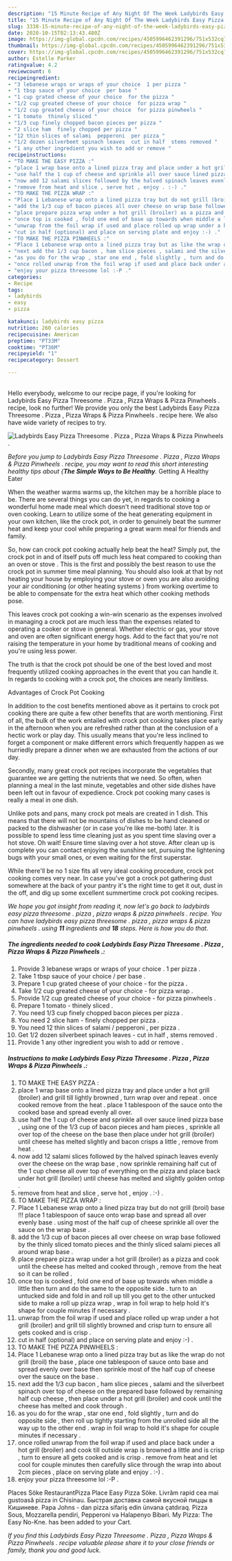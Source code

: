 ```yaml
---
description: "15 Minute Recipe of Any Night Of The Week Ladybirds Easy Pizza Threesome . Pizza , Pizza Wraps &amp;amp; Pizza Pinwheels ."
title: "15 Minute Recipe of Any Night Of The Week Ladybirds Easy Pizza Threesome . Pizza , Pizza Wraps &amp;amp; Pizza Pinwheels ."
slug: 3338-15-minute-recipe-of-any-night-of-the-week-ladybirds-easy-pizza-threesome-pizza-pizza-wraps-and-amp-pizza-pinwheels
date: 2020-10-15T02:13:43.480Z
image: https://img-global.cpcdn.com/recipes/4505996462391296/751x532cq70/ladybirds-easy-pizza-threesome-pizza-pizza-wraps-pizza-pinwheels-recipe-main-photo.jpg
thumbnail: https://img-global.cpcdn.com/recipes/4505996462391296/751x532cq70/ladybirds-easy-pizza-threesome-pizza-pizza-wraps-pizza-pinwheels-recipe-main-photo.jpg
cover: https://img-global.cpcdn.com/recipes/4505996462391296/751x532cq70/ladybirds-easy-pizza-threesome-pizza-pizza-wraps-pizza-pinwheels-recipe-main-photo.jpg
author: Estelle Parker
ratingvalue: 4.2
reviewcount: 6
recipeingredient:
- "3 lebanese wraps or wraps of your choice  1 per pizza "
- "1 tbsp sauce of your choice  per base "
- "1 cup grated cheese of your choice  for the pizza "
- "1/2 cup greated cheese of your choice  for pizza wrap "
- "1/2 cup greated cheese of your choice  for pizza pinwheels "
- "1 tomato  thinely sliced "
- "1/3 cup finely chopped bacon pieces per pizza "
- "2 slice ham  finely chopped per pizza "
- "12 thin slices of salami  pepperoni  per pizza "
- "1/2 dozen silverbeet spinach leaves  cut in half  stems removed "
- "1 any other ingredient you wish to add or remove "
recipeinstructions:
- "TO MAKE THE EASY PIZZA :"
- "place 1 wrap base onto a lined pizza tray and place under a hot grill (broiler) and grill till lightly browned , turn wrap over and repeat . once cooked remove from the heat . place 1 tablespoon of the sauce onto the cooked base and spread evenly all over."
- "use half the 1 cup of cheese and sprinkle all over sauce lined pizza base , using one of the 1/3 cup of bacon pieces and ham pieces , sprinkle all over top of the cheese on the base then place under hot grill (broiler) until cheese has melted slightly and bacon crisps a little , remove from heat ."
- "now add 12 salami slices followed by the halved spinach leaves evenly over the cheese on the wrap base , now sprinkle remaining half cut of the 1 cup cheese all over top of everything on the pizza and place back under hot grill (broiler) until cheese has melted and slightly golden ontop ."
- "remove from heat and slice , serve hot , enjoy . :-) ."
- "TO MAKE THE PIZZA WRAP :"
- "Place 1 Lebanese wrap onto a lined pizza tray but do not grill (broil) base !!! place 1 tablespoon of sauce onto wrap base and spread all over evenly base . using most of the half cup of cheese sprinkle all over the sauce on the wrap base ."
- "add the 1/3 cup of bacon pieces all over cheese on wrap base followed by the thinly sliced tomato pieces and the thinly sliced salami pieces all around wrap base ."
- "place prepare pizza wrap under a hot grill (broiler) as a pizza and cook until the cheese has melted and cooked through , remove from the heat so it can be rolled ."
- "once top is cooked , fold one end of base up towards when middle a little then turn and do the same to the opposite side . turn to an untucked side and fold in and roll up till you get to the other untucked side to make a roll up pizza wrap , wrap in foil wrap to help hold it&#39;s shape for couple minutes if necessary ."
- "unwrap from the foil wrap if used and place rolled up wrap under a hot grill (broiler) and grill till slightly browned and crisp turn to ensure all gets cooked and is crisp ."
- "cut in half (optional) and place on serving plate and enjoy :-) ."
- "TO MAKE THE PIZZA PINWHEELS :"
- "Place 1 Lebanese wrap onto a lined pizza tray but as like the wrap do not grill (broil) the base , place one tablespoon of sauce onto base and spread evenly over base then sprinkle most of the half cup of cheese over the sauce on the base ."
- "next add the 1/3 cup bacon , ham slice pieces , salami and the silverbeet spinach over top of cheese on the prepared base followed by remaining half cup cheese , then place under a hot grill (broiler) and cook until the cheese has melted and cook through ."
- "as you do for the wrap , star one end , fold slightly , turn and do opposite side , then roll up tightly starting from the unrolled side all the way up to the other end . wrap in foil wrap to hold it&#39;s shape for couple minutes if necessary ."
- "once rolled unwrap from the foil wrap if used and place back under a hot grill (broiler) and cook till outside wrap is browned a little and is crisp , turn to ensure all gets cooked and is crisp . remove from heat and let cool for couple minutes then carefully slice through the wrap into about 2cm pieces , place on serving plate and enjoy . :-) ."
- "enjoy your pizza threesome lol :-P ."
categories:
- Recipe
tags:
- ladybirds
- easy
- pizza

katakunci: ladybirds easy pizza 
nutrition: 260 calories
recipecuisine: American
preptime: "PT33M"
cooktime: "PT36M"
recipeyield: "1"
recipecategory: Dessert

---
```

<br>
Hello everybody, welcome to our recipe page, if you're looking for Ladybirds Easy Pizza Threesome . Pizza , Pizza Wraps &amp; Pizza Pinwheels . recipe, look no further! We provide you only the best Ladybirds Easy Pizza Threesome . Pizza , Pizza Wraps &amp; Pizza Pinwheels . recipe here. We also have wide variety of recipes to try.
<br>


![Ladybirds Easy Pizza Threesome . Pizza , Pizza Wraps &amp; Pizza Pinwheels .](https://img-global.cpcdn.com/recipes/4505996462391296/751x532cq70/ladybirds-easy-pizza-threesome-pizza-pizza-wraps-pizza-pinwheels-recipe-main-photo.jpg)

<i>Before you jump to Ladybirds Easy Pizza Threesome . Pizza , Pizza Wraps &amp; Pizza Pinwheels . recipe, you may want to read this short interesting healthy tips about {<strong>The Simple Ways to Be Healthy</strong>.</i>
Getting A Healthy Eater


When the weather warms warms up, the kitchen may be a horrible place to be. There are several things you can do yet, in regards to cooking a wonderful home made meal which doesn't need traditional stove top or oven cooking. Learn to utilize some of the heat generating equipment in your own kitchen, like the crock pot, in order to genuinely beat the summer heat and keep your cool while preparing a great warm meal for friends and family.

So, how can crock pot cooking actually help beat the heat? Simply put, the crock pot in and of itself puts off much less heat compared to cooking than an oven or stove . This is the first and possibly the best reason to use the crock pot in summer time meal planning. You should also look at that by not heating your house by employing your stove or oven you are also avoiding your air conditioning (or other heating systems ) from working overtime to be able to compensate for the extra heat which other cooking methods pose.

This leaves crock pot cooking a win-win scenario as the expenses involved in managing a crock pot are much less than the expenses related to operating a cooker or stove in general. Whether electric or gas, your stove and oven are often significant energy hogs. Add to the fact that you're not raising the temperature in your home by traditional means of cooking and you're using less power.

 The truth is that the crock pot should be one of the best loved and most frequently utilized cooking approaches in the event that you can handle it. In regards to cooking with a crock pot, the choices are nearly limitless.  

Advantages of Crock Pot Cooking

In addition to the cost benefits mentioned above as it pertains to crock pot cooking there are quite a few other benefits that are worth mentioning. First of all, the bulk of the work entailed with crock pot cooking takes place early in the afternoon when you are refreshed rather than at the conclusion of a hectic work or play day. This usually means that you're less inclined to forget a component or make different errors which frequently happen as we hurriedly prepare a dinner when we are exhausted from the actions of our day.

Secondly, many great crock pot recipes incorporate the vegetables that guarantee we are getting the nutrients that we need. So often, when planning a meal in the last minute, vegetables and other side dishes have been left out in favour of expedience. Crock pot cooking many cases is really a meal in one dish.

 Unlike pots and pans, many crock pot meals are created in 1 dish. This means that there will not be mountains of dishes to be hand cleaned or packed to the dishwasher (or in case you're like me-both) later. It is possible to spend less time cleaning just as you spent time slaving over a hot stove. Oh wait! Ensure time slaving over a hot stove. After clean up is complete you can contact enjoying the sunshine set, pursuing the lightening bugs with your small ones, or even waiting for the first superstar.

While there'll be no 1 size fits all very ideal cooking procedure, crock pot cooking comes very near. In case you've got a crock pot gathering dust somewhere at the back of your pantry it's the right time to get it out, dust in the off, and dig up some excellent summertime crock pot cooking recipes.


<i>We hope you got insight from reading it, now let's go back to ladybirds easy pizza threesome . pizza , pizza wraps &amp; pizza pinwheels . recipe. You can have ladybirds easy pizza threesome . pizza , pizza wraps &amp; pizza pinwheels . using <strong>11</strong> ingredients and <strong>18</strong> steps. Here is how you do that.
</i>

##### The ingredients needed to cook Ladybirds Easy Pizza Threesome . Pizza , Pizza Wraps &amp; Pizza Pinwheels .:

1. Provide 3 lebanese wraps or wraps of your choice . 1 per pizza .
1. Take 1 tbsp sauce of your choice / per base .
1. Prepare 1 cup grated cheese of your choice - for the pizza .
1. Take 1/2 cup greated cheese of your choice - for pizza wrap .
1. Provide 1/2 cup greated cheese of your choice - for pizza pinwheels .
1. Prepare 1 tomato - thinely sliced .
1. You need 1/3 cup finely chopped bacon pieces per pizza .
1. You need 2 slice ham - finely chopped per pizza .
1. You need 12 thin slices of salami / pepperoni , per pizza .
1. Get 1/2 dozen silverbeet spinach leaves - cut in half , stems removed .
1. Provide 1 any other ingredient you wish to add or remove .


##### Instructions to make Ladybirds Easy Pizza Threesome . Pizza , Pizza Wraps &amp; Pizza Pinwheels .:

1. TO MAKE THE EASY PIZZA :
1. place 1 wrap base onto a lined pizza tray and place under a hot grill (broiler) and grill till lightly browned , turn wrap over and repeat . once cooked remove from the heat . place 1 tablespoon of the sauce onto the cooked base and spread evenly all over.
1. use half the 1 cup of cheese and sprinkle all over sauce lined pizza base , using one of the 1/3 cup of bacon pieces and ham pieces , sprinkle all over top of the cheese on the base then place under hot grill (broiler) until cheese has melted slightly and bacon crisps a little , remove from heat .
1. now add 12 salami slices followed by the halved spinach leaves evenly over the cheese on the wrap base , now sprinkle remaining half cut of the 1 cup cheese all over top of everything on the pizza and place back under hot grill (broiler) until cheese has melted and slightly golden ontop .
1. remove from heat and slice , serve hot , enjoy . :-) .
1. TO MAKE THE PIZZA WRAP :
1. Place 1 Lebanese wrap onto a lined pizza tray but do not grill (broil) base !!! place 1 tablespoon of sauce onto wrap base and spread all over evenly base . using most of the half cup of cheese sprinkle all over the sauce on the wrap base .
1. add the 1/3 cup of bacon pieces all over cheese on wrap base followed by the thinly sliced tomato pieces and the thinly sliced salami pieces all around wrap base .
1. place prepare pizza wrap under a hot grill (broiler) as a pizza and cook until the cheese has melted and cooked through , remove from the heat so it can be rolled .
1. once top is cooked , fold one end of base up towards when middle a little then turn and do the same to the opposite side . turn to an untucked side and fold in and roll up till you get to the other untucked side to make a roll up pizza wrap , wrap in foil wrap to help hold it&#39;s shape for couple minutes if necessary .
1. unwrap from the foil wrap if used and place rolled up wrap under a hot grill (broiler) and grill till slightly browned and crisp turn to ensure all gets cooked and is crisp .
1. cut in half (optional) and place on serving plate and enjoy :-) .
1. TO MAKE THE PIZZA PINWHEELS :
1. Place 1 Lebanese wrap onto a lined pizza tray but as like the wrap do not grill (broil) the base , place one tablespoon of sauce onto base and spread evenly over base then sprinkle most of the half cup of cheese over the sauce on the base .
1. next add the 1/3 cup bacon , ham slice pieces , salami and the silverbeet spinach over top of cheese on the prepared base followed by remaining half cup cheese , then place under a hot grill (broiler) and cook until the cheese has melted and cook through .
1. as you do for the wrap , star one end , fold slightly , turn and do opposite side , then roll up tightly starting from the unrolled side all the way up to the other end . wrap in foil wrap to hold it&#39;s shape for couple minutes if necessary .
1. once rolled unwrap from the foil wrap if used and place back under a hot grill (broiler) and cook till outside wrap is browned a little and is crisp , turn to ensure all gets cooked and is crisp . remove from heat and let cool for couple minutes then carefully slice through the wrap into about 2cm pieces , place on serving plate and enjoy . :-) .
1. enjoy your pizza threesome lol :-P .


Places Söke RestaurantPizza Place Easy Pizza Söke. Livrăm rapid cea mai gustoasă pizza in Chisinau. Быстрая доставка самой вкусной пиццы в Кишиневе. Papa Johns - dan pizza sifariş edin ünvana çatdıraq. Pizza Sous, Mozzarella pendiri, Pepperoni və Halapenyo Bibəri. My Pizza: The Easy No-Kne. has been added to your Cart. 

<i>If you find this Ladybirds Easy Pizza Threesome . Pizza , Pizza Wraps &amp; Pizza Pinwheels . recipe valuable please share it to your close friends or family, thank you and good luck.</i>
